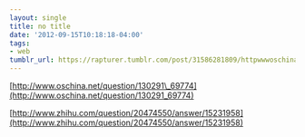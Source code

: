 ```yaml
---
layout: single
title: no title
date: '2012-09-15T10:18:18-04:00'
tags:
- web
tumblr_url: https://rapturer.tumblr.com/post/31586281809/httpwwwoschinanetquestion13029169774
---
```

[http://www.oschina.net/question/130291\_69774](http://www.oschina.net/question/130291_69774)

[http://www.zhihu.com/question/20474550/answer/15231958](http://www.zhihu.com/question/20474550/answer/15231958)

